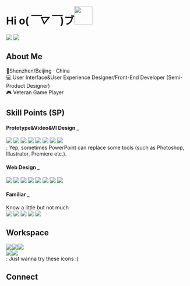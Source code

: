 # Hi o(*￣▽￣*)ブ<img src="https://media.giphy.com/media/mGcNjsfWAjY5AEZNw6/giphy.gif" width="50">
![](https://komarev.com/ghpvc/?username=mapletav&color=green&style=flat&label=VIEWS) 	![](https://img.shields.io/github/followers/mapletav.svg?style=social&label=Follow&maxAge=2592000)
## About Me
📍Shenzhen/Beijing · China
<br>💻 User Interface&User Experience Designer/Front-End Developer (Semi-Product Designer)
<br>🎮 Veteran Game Player
## Skill Points (SP)
#### Prototype&Video&VI Design _
<img src="https://img.shields.io/badge/Figma-F24E1E?style=for-the-badge&logo=figma&logoColor=white"> <img src="https://img.shields.io/badge/Adobe%20XD-470137?style=for-the-badge&logo=Adobe%20XD&logoColor=#FF61F6"> <img src="https://img.shields.io/badge/Adobe%20Illustrator-FF9A00?style=for-the-badge&logo=adobe%20illustrator&logoColor=white"> <img src="https://img.shields.io/badge/Adobe%20Photoshop-31A8FF?style=for-the-badge&logo=Adobe%20Photoshop&logoColor=black"> <img src="https://img.shields.io/badge/Adobe%20after%20affects-CF96FD?style=for-the-badge&logo=Adobe%20after%20effects&logoColor=393665"> <img src="https://img.shields.io/badge/Adobe%20Premiere%20Pro-9999FF?style=for-the-badge&logo=Adobe%20Premiere%20Pro&logoColor=white"> <img src="https://img.shields.io/badge/Microsoft_PowerPoint-B7472A?style=for-the-badge&logo=microsoft-powerpoint&logoColor=white"> <img src="https://img.shields.io/badge/Canva-%2300C4CC.svg?&style=for-the-badge&logo=Canva&logoColor=white">
<br>: Yep, sometimes PowerPoint can replace some tools (such as Photoshop, Illustrator, Premiere etc.).
#### Web Design _
<img src="https://img.shields.io/badge/HTML5-E34F26?style=for-the-badge&logo=html5&logoColor=white"> <img src="https://img.shields.io/badge/CSS3-1572B6?style=for-the-badge&logo=css3&logoColor=white"> <img src="https://img.shields.io/badge/JavaScript-F7DF1E?style=for-the-badge&logo=JavaScript&logoColor=white"> <img src="https://img.shields.io/badge/PHP-777BB4?style=for-the-badge&logo=php&logoColor=white"> <img src="https://img.shields.io/badge/Vue.js-35495E?style=for-the-badge&logo=vue.js&logoColor=4FC08D"> <img src="https://img.shields.io/badge/Bootstrap-563D7C?style=for-the-badge&logo=bootstrap&logoColor=white"> <img src="https://img.shields.io/badge/Django-092E20?style=for-the-badge&logo=django&logoColor=white"> <img src="https://img.shields.io/badge/Adobe%20Dreamweaver-072401?style=for-the-badge&logo=Adobe%20Dreamweaver&logoColor=34F400">
#### Familiar _
Know a little but not much
<br><img src="https://img.shields.io/badge/Python-3776AB?style=for-the-badge&logo=python&logoColor=white"> <img src="https://img.shields.io/badge/Java-ED8B00?style=for-the-badge&logo=openjdk&logoColor=white"> <img src="https://img.shields.io/badge/MySQL-00000F?style=for-the-badge&logo=mysql&logoColor=white"> <img src="https://img.shields.io/badge/blender-%23F5792A.svg?style=for-the-badge&logo=blender&logoColor=white"> <img src="https://img.shields.io/badge/Unity-100000?style=for-the-badge&logo=unity&logoColor=white">
## Workspace
<img src="https://img.shields.io/badge/Windows-11-0078D6?style=for-the-badge&logo=windows&logoColor=white"><img src="https://img.shields.io/badge/Intel-i7_14700KF-0071C5?style=for-the-badge&logo=intel&logoColor=white"><img src="https://img.shields.io/badge/NVIDIA-GTX_4080_SUPER-76B900?style=for-the-badge&logo=nvidia&logoColor=white">
<br><img src="https://img.shields.io/badge/Windows-Server_2022-0078D6?style=for-the-badge&logo=windows&logoColor=white"><img src="https://img.shields.io/badge/Intel-Xeon(R)_Gold_5118_×2-0071C5?style=for-the-badge&logo=intel&logoColor=white">
<br>: Just wanna try these icons :)
## Connect
